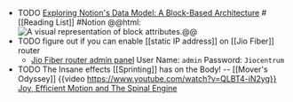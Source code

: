 - TODO [Exploring Notion's Data Model: A Block-Based Architecture](https://www.notion.so/blog/data-model-behind-notion) #[[Reading List]] #Notion 
  @@html: <img src="https://www.notion.so/cdn-cgi/image/format=auto,width=1920,quality=100/https://images.ctfassets.net/spoqsaf9291f/7aiA3EDv0NUB4D6UokLVTU/4d743d0ba925de44ef85684346889643/blocks-2.png" alt="A visual representation of block attributes." class="article-cover invert" />@@
- TODO figure out if you can enable [[static IP address]] on [[Jio Fiber]] router
	- [Jio Fiber router admin panel](http://192.168.29.1/)
	  User Name: `admin`
	  Password: `Jiocentrum`
- TODO The Insane effects [[Sprinting]] has on the Body! -- [[Mover's Odyssey]]
  {{video https://www.youtube.com/watch?v=QLBT4-iN2yg}}
  [Joy, Efficient Motion and The Spinal Engine](https://www.moversodyssey.com/post/joy-efficient-motion-and-the-spinal-engine)